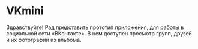 # VKmini

Здравствуйте! Рад представить прототип приложения, для работы в социальной сети «ВКонтакте». В нем доступен просмотр групп, друзей и их фотографий из альбома.
